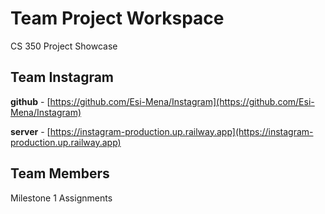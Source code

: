 # Team Project Workspace

CS 350 Project Showcase

## Team Instagram

**github** - [https://github.com/Esi-Mena/Instagram](https://github.com/Esi-Mena/Instagram)

**server** - [https://instagram-production.up.railway.app](https://instagram-production.up.railway.app)

## Team Members

Milestone 1 Assignments

